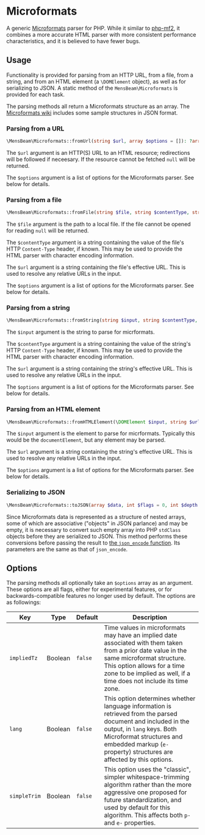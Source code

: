 # Microformats

A generic [Microformats](https://microformats.io/) parser for PHP. While it similar to [php-mf2](https://github.com/microformats/php-mf2), it combines a more accurate HTML parser with more consistent performance characteristics, and it is believed to have fewer bugs.

## Usage

Functionality is provided for parsing from an HTTP URL, from a file, from a string, and from an HTML element (a `\DOMElement` object), as well as for serializing to JSON. A static method of the `MensBeam\Microformats` is provided for each task.

The parsing methods all return a Microformats structure as an array. The [Microformats wiki](https://microformats.org/wiki/microformats2) includes some sample structures in JSON format.


### Parsing from a URL

```php
\MensBeam\Microformats::fromUrl(string $url, array $options = []): ?array
```

The `$url` argument is an HTTP(S) URL to an HTML resource; redirections will be followed if neceesary. If the resource cannot be fetched `null` will be returned.

The `$options` argument is a list of options for the Microformats parser. See below for details.

### Parsing from a file

```php
\MensBeam\Microformats::fromFile(string $file, string $contentType, string $url, array $options = []): ?array
```

The `$file` argument is the path to a local file. If the file cannot be opened for reading `null` will be returned.

The `$contentType` argument is a string containing the value of the file's HTTP `Content-Type` header, if known. This may be used to provide the HTML parser with character encoding information.

The `$url` argument is a string containing the file's effective URL. This is used to resolve any relative URLs in the input.

The `$options` argument is a list of options for the Microformats parser. See below for details.

### Parsing from a string

```php
\MensBeam\Microformats::fromString(string $input, string $contentType, string $url, array $options = []): array
```

The `$input` argument is the string to parse for micrformats.

The `$contentType` argument is a string containing the value of the string's HTTP `Content-Type` header, if known. This may be used to provide the HTML parser with character encoding information.

The `$url` argument is a string containing the string's effective URL. This is used to resolve any relative URLs in the input.

The `$options` argument is a list of options for the Microformats parser. See below for details.

### Parsing from an HTML element

```php
\MensBeam\Microformats::fromHTMLElement(\DOMElement $input, string $url, array $options = []): array
```

The `$input` argument is the element to parse for micrformats. Typically this would be the `documentElement`, but any element may be parsed.

The `$url` argument is a string containing the string's effective URL. This is used to resolve any relative URLs in the input.

The `$options` argument is a list of options for the Microformats parser. See below for details.

### Serializing to JSON

```php
\MensBeam\Microformats::toJSON(array $data, int $flags = 0, int $depth = 512): string
```

Since Microformats data is represented as a structure of nested arrays, some of which are associative ("objects" in JSON parlance) and may be empty, it is necessary to convert such empty array into PHP `stdClass` objects before they are serialized to JSON. This method performs these conversions before passing the result to [the `json_encode` function](https://www.php.net/manual/en/function.json-encode). Its parameters are the same as that of `json_encode`.

## Options

The parsing methods all optionally take an `$options` array as an argument. These options are all flags, either for experimental features, or for backwards-compatible features no longer used by default. The options are as followings:

| Key          | Type    | Default | Description
|--------------|---------|---------|------------
| `impliedTz`  | Boolean | `false` | Time values in microformats may have an implied date associated with them taken from a prior date value in the same microformat structure. This option allows for a time zone to be implied as well, if a time does not include its time zone.
| `lang`       | Boolean | `false` | This option determines whether language information is retrieved from the parsed document and included in the output, in `lang` keys. Both Microformat structures and embedded markup (`e-` property) structures are affected by this options.
| `simpleTrim` | Boolean | `false` | This option uses the "classic", simpler whitespace-trimming algorithm rather than the more aggressive one proposed for future standardization, and used by default for this algorithm. This affects both `p-` and `e-` properties.
